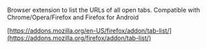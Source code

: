 Browser extension to list the URLs of all open tabs. Compatible with Chrome/Opera/Firefox and Firefox for Android

[https://addons.mozilla.org/en-US/firefox/addon/tab-list/](https://addons.mozilla.org/firefox/addon/tab-list/)
